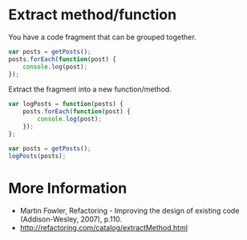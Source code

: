 Extract method/function
========================

You have a code fragment that can be grouped together.

```javascript
var posts = getPosts();
posts.forEach(function(post) {
    console.log(post);
});
```

Extract the fragment into a new function/method.

```javascript
var logPosts = function(posts) {
    posts.forEach(function(post) {
        console.log(post);
    });
};

var posts = getPosts();
logPosts(posts);
```

# More Information

- Martin Fowler, Refactoring - Improving the design of existing code (Addison-Wesley, 2007), p.110.
- http://refactoring.com/catalog/extractMethod.html
